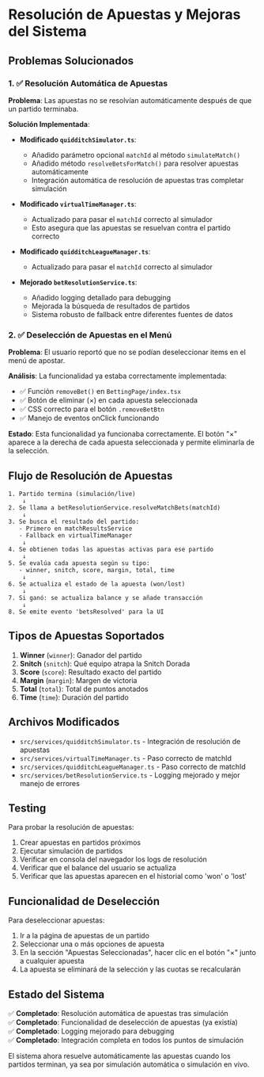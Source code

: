# Resolución de Apuestas y Mejoras del Sistema

## Problemas Solucionados

### 1. ✅ Resolución Automática de Apuestas
**Problema**: Las apuestas no se resolvían automáticamente después de que un partido terminaba.

**Solución Implementada**:
- **Modificado `quidditchSimulator.ts`**:
  - Añadido parámetro opcional `matchId` al método `simulateMatch()`
  - Añadido método `resolveBetsForMatch()` para resolver apuestas automáticamente
  - Integración automática de resolución de apuestas tras completar simulación

- **Modificado `virtualTimeManager.ts`**:
  - Actualizado para pasar el `matchId` correcto al simulador
  - Esto asegura que las apuestas se resuelvan contra el partido correcto

- **Modificado `quidditchLeagueManager.ts`**:
  - Actualizado para pasar el `matchId` correcto al simulador

- **Mejorado `betResolutionService.ts`**:
  - Añadido logging detallado para debugging
  - Mejorada la búsqueda de resultados de partidos
  - Sistema robusto de fallback entre diferentes fuentes de datos

### 2. ✅ Deselección de Apuestas en el Menú
**Problema**: El usuario reportó que no se podían deseleccionar items en el menú de apostar.

**Análisis**: 
La funcionalidad ya estaba correctamente implementada:
- ✅ Función `removeBet()` en `BettingPage/index.tsx`
- ✅ Botón de eliminar (×) en cada apuesta seleccionada  
- ✅ CSS correcto para el botón `.removeBetBtn`
- ✅ Manejo de eventos onClick funcionando

**Estado**: Esta funcionalidad ya funcionaba correctamente. El botón "×" aparece a la derecha de cada apuesta seleccionada y permite eliminarla de la selección.

## Flujo de Resolución de Apuestas

```
1. Partido termina (simulación/live) 
    ↓
2. Se llama a betResolutionService.resolveMatchBets(matchId)
    ↓
3. Se busca el resultado del partido:
   - Primero en matchResultsService
   - Fallback en virtualTimeManager
    ↓
4. Se obtienen todas las apuestas activas para ese partido
    ↓
5. Se evalúa cada apuesta según su tipo:
   - winner, snitch, score, margin, total, time
    ↓
6. Se actualiza el estado de la apuesta (won/lost)
    ↓
7. Si ganó: se actualiza balance y se añade transacción
    ↓
8. Se emite evento 'betsResolved' para la UI
```

## Tipos de Apuestas Soportados

1. **Winner** (`winner`): Ganador del partido
2. **Snitch** (`snitch`): Qué equipo atrapa la Snitch Dorada
3. **Score** (`score`): Resultado exacto del partido
4. **Margin** (`margin`): Margen de victoria
5. **Total** (`total`): Total de puntos anotados
6. **Time** (`time`): Duración del partido

## Archivos Modificados

- `src/services/quidditchSimulator.ts` - Integración de resolución de apuestas
- `src/services/virtualTimeManager.ts` - Paso correcto de matchId
- `src/services/quidditchLeagueManager.ts` - Paso correcto de matchId  
- `src/services/betResolutionService.ts` - Logging mejorado y mejor manejo de errores

## Testing

Para probar la resolución de apuestas:

1. Crear apuestas en partidos próximos
2. Ejecutar simulación de partidos
3. Verificar en consola del navegador los logs de resolución
4. Verificar que el balance del usuario se actualiza
5. Verificar que las apuestas aparecen en el historial como 'won' o 'lost'

## Funcionalidad de Deselección

Para deseleccionar apuestas:
1. Ir a la página de apuestas de un partido
2. Seleccionar una o más opciones de apuesta
3. En la sección "Apuestas Seleccionadas", hacer clic en el botón "×" junto a cualquier apuesta
4. La apuesta se eliminará de la selección y las cuotas se recalcularán

## Estado del Sistema

✅ **Completado**: Resolución automática de apuestas tras simulación  
✅ **Completado**: Funcionalidad de deselección de apuestas (ya existía)  
✅ **Completado**: Logging mejorado para debugging  
✅ **Completado**: Integración completa en todos los puntos de simulación  

El sistema ahora resuelve automáticamente las apuestas cuando los partidos terminan, ya sea por simulación automática o simulación en vivo.
